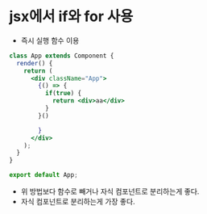 # jsx에서 if와 for 사용
- 즉시 실행 함수 이용
```jsx
class App extends Component {
  render() {
    return (
      <div className="App">
        {() => {
          if(true) {
            return <div>aa</div>
          }
        }()

        }
      </div>
    );
  }
}

export default App;
```
- 위 방법보다 함수로 빼거나 자식 컴포넌트로 분리하는게 좋다.
- 자식 컴포넌트로 분리하는게 가장 좋다.